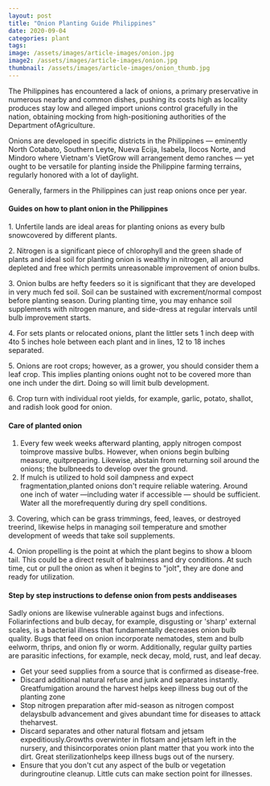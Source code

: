 ```yaml
---
layout: post
title: "Onion Planting Guide Philippines"
date: 2020-09-04
categories: plant
tags:
image: /assets/images/article-images/onion.jpg
image2: /assets/images/article-images/onion.jpg
thumbnail: /assets/images/article-images/onion_thumb.jpg
---
```


<p>The Philippines has encountered a lack of onions, a primary preservative in numerous nearby and common dishes, pushing
    its costs high as locality produces stay low and alleged import unions control gracefully in the nation, obtaining
    mocking from high-positioning authorities of the Department ofAgriculture.</p>
<p> Onions are developed in specific districts in the Philippines — eminently North Cotabato, Southern Leyte, Nueva
    Ecija, Isabela, Ilocos Norte, and Mindoro where Vietnam's VietGrow will arrangement demo ranches — yet ought to be versatile for planting inside the Philippine farming terrains, regularly honored with a lot of daylight.</p>
<p>Generally, farmers in the Philippines can just reap onions once per year.</p>

<h4>Guides on how to plant onion in the Philippines</h4>
<p>1. Unfertile lands are ideal areas for planting onions as every bulb snowcovered by different plants.</p>
<p>2. Nitrogen is a significant piece of chlorophyll and the green shade of plants and ideal soil for planting onion is wealthy in nitrogen, all around depleted and free which permits unreasonable improvement of onion bulbs.</p>
<p>3. Onion bulbs are hefty feeders so it is significant that they are developed in very much fed soil. Soil can be sustained with excrement/normal compost before planting season. During planting time, you may enhance soil supplements with nitrogen manure, and side-dress at regular intervals until bulb improvement starts. </p>
<p>4. For sets plants or relocated onions, plant the littler sets 1 inch deep with 4to 5 inches hole between each plant
    and in lines, 12 to 18 inches separated.</p>
<p>5. Onions are root crops; however, as a grower, you should consider them a leaf crop. This implies planting onions ought not to be covered more than one inch under the dirt. Doing so will limit bulb development. </p>
<p>6. Crop turn with individual root yields, for example, garlic, potato, shallot, and radish look good for onion. </p>

<h4>Care of planted onion</h4>
<p>
<ol>
    <li>
        Every few week weeks afterward planting, apply nitrogen compost toimprove massive bulbs. However, when onions
        begin bulbing measure, quitpreparing. Likewise, abstain from returning soil around the onions; the bulbneeds to
        develop over the ground.
    </li>
    <li>
        If mulch is utilized to hold soil dampness and expect fragmentation,planted onions don't require reliable
        watering. Around one inch of water —including water if accessible — should be sufficient. Water all the
        morefrequently during dry spell conditions.
    </li>
</ol>
</p>

<p>3. Covering, which can be grass trimmings, feed, leaves, or destroyed treerind, likewise helps in managing soil temperature and smother development of weeds that take soil supplements.</p>
<p>4. Onion propelling is the point at which the plant begins to show a bloom tail. This could be a direct result of balminess and dry conditions. At such time, cut or pull the onion as when it begins to "jolt", they are done and ready
    for utilization.</p>

<h4>Step by step instructions to defense onion from pests anddiseases</h4>
<p>Sadly onions are likewise vulnerable against bugs and infections. Foliarinfections and bulb decay, for example,
    disgusting or 'sharp' external scales, is a bacterial illness that fundamentally decreases onion bulb quality.
    Bugs that feed on onion incorporate nematodes, stem and bulb eelworm, thrips, and onion fly or worm. Additionally,
    regular guilty parties are parasitic infections, for example, neck decay, mold, rust, and leaf decay.

<ul>
    <li>
        Get your seed supplies from a source that is confirmed as disease-free.
    </li>
    <li>
        Discard additional natural refuse and junk and separates instantly. Greatfumigation around the harvest helps
        keep illness bug out of the planting zone
    </li>
    <li>
        Stop nitrogen preparation after mid-season as nitrogen compost delaysbulb advancement and gives abundant time
        for diseases to attack theharvest.
    </li>
    <li>
        Discard separates and other natural flotsam and jetsam expeditiously.Growths overwinter in flotsam and jetsam
        left in the nursery, and thisincorporates onion plant matter that you work into the dirt. Great
        sterilizationhelps keep illness bugs out of the nursery.
    </li>
    <li>
        Ensure that you don't cut any aspect of the bulb or vegetation duringroutine cleanup. Little cuts can make
        section point for illnesses.
    </li>
</ul>
</p>